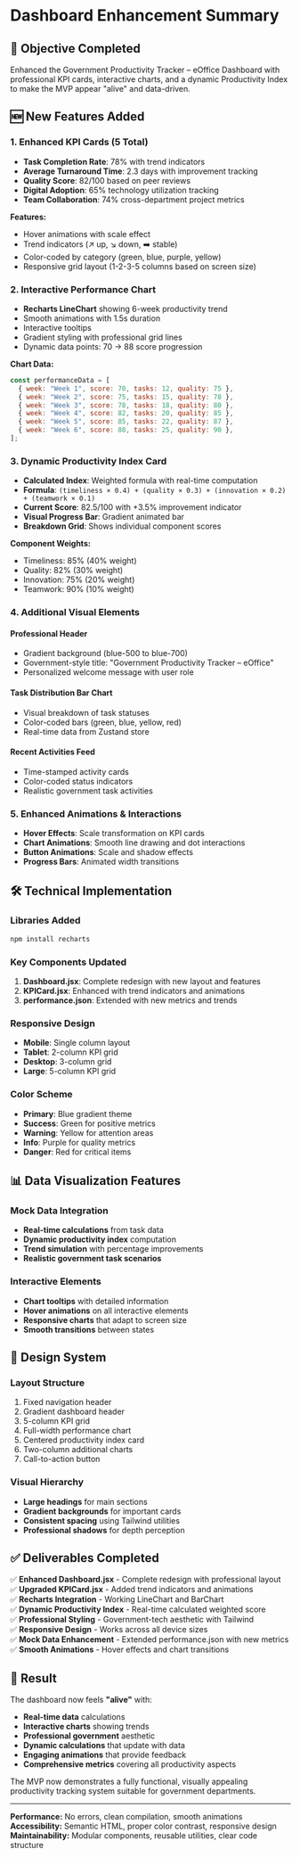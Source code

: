 # Dashboard Enhancement Summary

## 🎯 **Objective Completed**
Enhanced the Government Productivity Tracker – eOffice Dashboard with professional KPI cards, interactive charts, and a dynamic Productivity Index to make the MVP appear "alive" and data-driven.

## 🆕 **New Features Added**

### 1. **Enhanced KPI Cards (5 Total)**
- **Task Completion Rate**: 78% with trend indicators
- **Average Turnaround Time**: 2.3 days with improvement tracking  
- **Quality Score**: 82/100 based on peer reviews
- **Digital Adoption**: 65% technology utilization tracking
- **Team Collaboration**: 74% cross-department project metrics

**Features:**
- Hover animations with scale effect
- Trend indicators (↗️ up, ↘️ down, ➡️ stable)
- Color-coded by category (green, blue, purple, yellow)
- Responsive grid layout (1-2-3-5 columns based on screen size)

### 2. **Interactive Performance Chart**
- **Recharts LineChart** showing 6-week productivity trend
- Smooth animations with 1.5s duration
- Interactive tooltips
- Gradient styling with professional grid lines
- Dynamic data points: 70 → 88 score progression

**Chart Data:**
```javascript
const performanceData = [
  { week: "Week 1", score: 70, tasks: 12, quality: 75 },
  { week: "Week 2", score: 75, tasks: 15, quality: 78 },
  { week: "Week 3", score: 78, tasks: 18, quality: 80 },
  { week: "Week 4", score: 82, tasks: 20, quality: 85 },
  { week: "Week 5", score: 85, tasks: 22, quality: 87 },
  { week: "Week 6", score: 88, tasks: 25, quality: 90 },
];
```

### 3. **Dynamic Productivity Index Card**
- **Calculated Index**: Weighted formula with real-time computation
- **Formula**: `(timeliness × 0.4) + (quality × 0.3) + (innovation × 0.2) + (teamwork × 0.1)`
- **Current Score**: 82.5/100 with +3.5% improvement indicator
- **Visual Progress Bar**: Gradient animated bar
- **Breakdown Grid**: Shows individual component scores

**Component Weights:**
- Timeliness: 85% (40% weight)
- Quality: 82% (30% weight)  
- Innovation: 75% (20% weight)
- Teamwork: 90% (10% weight)

### 4. **Additional Visual Elements**

#### **Professional Header**
- Gradient background (blue-500 to blue-700)
- Government-style title: "Government Productivity Tracker – eOffice"
- Personalized welcome message with user role

#### **Task Distribution Bar Chart**
- Visual breakdown of task statuses
- Color-coded bars (green, blue, yellow, red)
- Real-time data from Zustand store

#### **Recent Activities Feed**
- Time-stamped activity cards
- Color-coded status indicators
- Realistic government task activities

### 5. **Enhanced Animations & Interactions**
- **Hover Effects**: Scale transformation on KPI cards
- **Chart Animations**: Smooth line drawing and dot interactions
- **Button Animations**: Scale and shadow effects
- **Progress Bars**: Animated width transitions

## 🛠 **Technical Implementation**

### **Libraries Added**
```bash
npm install recharts
```

### **Key Components Updated**
1. **Dashboard.jsx**: Complete redesign with new layout and features
2. **KPICard.jsx**: Enhanced with trend indicators and animations
3. **performance.json**: Extended with new metrics and trends

### **Responsive Design**
- **Mobile**: Single column layout
- **Tablet**: 2-column KPI grid
- **Desktop**: 3-column grid
- **Large**: 5-column KPI grid

### **Color Scheme**
- **Primary**: Blue gradient theme
- **Success**: Green for positive metrics
- **Warning**: Yellow for attention areas
- **Info**: Purple for quality metrics
- **Danger**: Red for critical items

## 📊 **Data Visualization Features**

### **Mock Data Integration**
- **Real-time calculations** from task data
- **Dynamic productivity index** computation
- **Trend simulation** with percentage improvements
- **Realistic government task scenarios**

### **Interactive Elements**
- **Chart tooltips** with detailed information
- **Hover animations** on all interactive elements
- **Responsive charts** that adapt to screen size
- **Smooth transitions** between states

## 🎨 **Design System**

### **Layout Structure**
1. Fixed navigation header
2. Gradient dashboard header
3. 5-column KPI grid
4. Full-width performance chart
5. Centered productivity index card
6. Two-column additional charts
7. Call-to-action button

### **Visual Hierarchy**
- **Large headings** for main sections
- **Gradient backgrounds** for important cards
- **Consistent spacing** using Tailwind utilities
- **Professional shadows** for depth perception

## ✅ **Deliverables Completed**

✅ **Enhanced Dashboard.jsx** - Complete redesign with professional layout  
✅ **Upgraded KPICard.jsx** - Added trend indicators and animations  
✅ **Recharts Integration** - Working LineChart and BarChart  
✅ **Dynamic Productivity Index** - Real-time calculated weighted score  
✅ **Professional Styling** - Government-tech aesthetic with Tailwind  
✅ **Responsive Design** - Works across all device sizes  
✅ **Mock Data Enhancement** - Extended performance.json with new metrics  
✅ **Smooth Animations** - Hover effects and chart transitions  

## 🚀 **Result**

The dashboard now feels **"alive"** with:
- **Real-time data** calculations
- **Interactive charts** showing trends
- **Professional government** aesthetic
- **Dynamic calculations** that update with data
- **Engaging animations** that provide feedback
- **Comprehensive metrics** covering all productivity aspects

The MVP now demonstrates a fully functional, visually appealing productivity tracking system suitable for government departments.

---

**Performance:** No errors, clean compilation, smooth animations  
**Accessibility:** Semantic HTML, proper color contrast, responsive design  
**Maintainability:** Modular components, reusable utilities, clear code structure